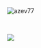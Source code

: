 ### <!-- Hi there 👋 -->

<br/>
<!-- Most used languages on Github -->
<img align="left" src="https://github-readme-stats.vercel.app/api/top-langs/?username=azev77&layout=compact&hide=html" alt="azev77" />

<br/> <br/>
<!-- Count Github profile views: https://github.com/antonkomarev/github-profile-views-counter -->

![](https://komarev.com/ghpvc/?username=azev77)

<br/> <br/>


<!--
Count AZ website views
<img src="https://hitcounter.pythonanywhere.com/nocount/tag.svg?url=https%3A%2F%2Fazev77.github.io%2F" alt="Hits">
![Hits](https://hitcounter.pythonanywhere.com/nocount/tag.svg?url=https%3A%2F%2Fazev77.github.io%2F)
-->

<!--
https://github.com/gjbae1212/hit-counter
-->

<!--
[![Hits](https://hits.seeyoufarm.com/api/count/incr/badge.svg?url=https%3A%2F%2Fazev77.github.io&count_bg=%2379C83D&title_bg=%23555555&icon=&icon_color=%23E7E7E7&title=hits&edge_flat=false)](https://hits.seeyoufarm.com)

<a href="https://hits.seeyoufarm.com"><img src="https://hits.seeyoufarm.com/api/count/incr/badge.svg?url=https%3A%2F%2Fazev77.github.io&count_bg=%2379C83D&title_bg=%23555555&icon=&icon_color=%23E7E7E7&title=hits&edge_flat=false"/></a>

-->

<!--
https://hits.seeyoufarm.com/api/count/incr/badge.svg?url=https%3A%2F%2Fazev77.github.io&count_bg=%2379C83D&title_bg=%23555555&icon=&icon_color=%23E7E7E7&title=hits&edge_flat=false
-->





<!--
let targetUrl = 'https://azev77.github.io/';
let query = '?url=' + encodeURIComponent(targetUrl);
let xmlHttp = new XMLHttpRequest();
xmlHttp.withCredentials = true;
xmlHttp.open('GET', 'https://hitcounter.pythonanywhere.com/nocount' + query, false);
xmlHttp.send(null);
count = xmlHttp.responseText;
-->





<!--
**azev77/azev77** is a ✨ _special_ ✨ repository because its `README.md` (this file) appears on your GitHub profile.

Here are some ideas to get you started:

- 🔭 I’m currently working on ...
- 🌱 I’m currently learning ...
- 👯 I’m looking to collaborate on ...
- 🤔 I’m looking for help with ...
- 💬 Ask me about ...
- 📫 How to reach me: ...
- 😄 Pronouns: ...
- ⚡ Fun fact: ...
-->
